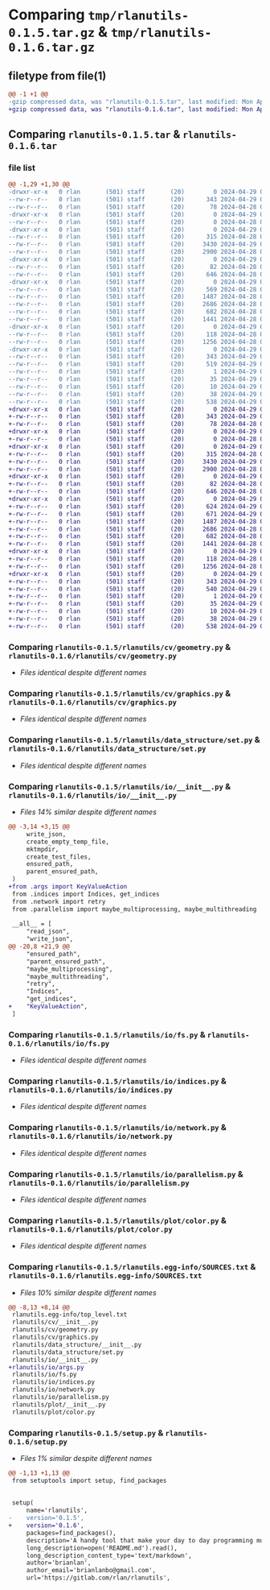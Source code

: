 # Comparing `tmp/rlanutils-0.1.5.tar.gz` & `tmp/rlanutils-0.1.6.tar.gz`

## filetype from file(1)

```diff
@@ -1 +1 @@
-gzip compressed data, was "rlanutils-0.1.5.tar", last modified: Mon Apr 29 01:46:21 2024, max compression
+gzip compressed data, was "rlanutils-0.1.6.tar", last modified: Mon Apr 29 03:23:09 2024, max compression
```

## Comparing `rlanutils-0.1.5.tar` & `rlanutils-0.1.6.tar`

### file list

```diff
@@ -1,29 +1,30 @@
-drwxr-xr-x   0 rlan       (501) staff       (20)        0 2024-04-29 01:46:21.195932 rlanutils-0.1.5/
--rw-r--r--   0 rlan       (501) staff       (20)      343 2024-04-29 01:46:21.195770 rlanutils-0.1.5/PKG-INFO
--rw-r--r--   0 rlan       (501) staff       (20)       78 2024-04-28 07:35:44.000000 rlanutils-0.1.5/README.md
-drwxr-xr-x   0 rlan       (501) staff       (20)        0 2024-04-29 01:46:21.191318 rlanutils-0.1.5/rlanutils/
--rw-r--r--   0 rlan       (501) staff       (20)        0 2024-04-28 06:25:11.000000 rlanutils-0.1.5/rlanutils/__init__.py
-drwxr-xr-x   0 rlan       (501) staff       (20)        0 2024-04-29 01:46:21.192441 rlanutils-0.1.5/rlanutils/cv/
--rw-r--r--   0 rlan       (501) staff       (20)      315 2024-04-28 08:49:41.000000 rlanutils-0.1.5/rlanutils/cv/__init__.py
--rw-r--r--   0 rlan       (501) staff       (20)     3430 2024-04-29 01:45:40.000000 rlanutils-0.1.5/rlanutils/cv/geometry.py
--rw-r--r--   0 rlan       (501) staff       (20)     2900 2024-04-28 08:49:32.000000 rlanutils-0.1.5/rlanutils/cv/graphics.py
-drwxr-xr-x   0 rlan       (501) staff       (20)        0 2024-04-29 01:46:21.193050 rlanutils-0.1.5/rlanutils/data_structure/
--rw-r--r--   0 rlan       (501) staff       (20)       82 2024-04-28 07:15:07.000000 rlanutils-0.1.5/rlanutils/data_structure/__init__.py
--rw-r--r--   0 rlan       (501) staff       (20)      646 2024-04-28 07:15:05.000000 rlanutils-0.1.5/rlanutils/data_structure/set.py
-drwxr-xr-x   0 rlan       (501) staff       (20)        0 2024-04-29 01:46:21.194772 rlanutils-0.1.5/rlanutils/io/
--rw-r--r--   0 rlan       (501) staff       (20)      569 2024-04-28 07:17:32.000000 rlanutils-0.1.5/rlanutils/io/__init__.py
--rw-r--r--   0 rlan       (501) staff       (20)     1487 2024-04-28 07:19:30.000000 rlanutils-0.1.5/rlanutils/io/fs.py
--rw-r--r--   0 rlan       (501) staff       (20)     2686 2024-04-28 07:16:44.000000 rlanutils-0.1.5/rlanutils/io/indices.py
--rw-r--r--   0 rlan       (501) staff       (20)      682 2024-04-28 07:16:21.000000 rlanutils-0.1.5/rlanutils/io/network.py
--rw-r--r--   0 rlan       (501) staff       (20)     1441 2024-04-28 07:16:14.000000 rlanutils-0.1.5/rlanutils/io/parallelism.py
-drwxr-xr-x   0 rlan       (501) staff       (20)        0 2024-04-29 01:46:21.195352 rlanutils-0.1.5/rlanutils/plot/
--rw-r--r--   0 rlan       (501) staff       (20)      118 2024-04-28 07:15:29.000000 rlanutils-0.1.5/rlanutils/plot/__init__.py
--rw-r--r--   0 rlan       (501) staff       (20)     1256 2024-04-28 07:17:37.000000 rlanutils-0.1.5/rlanutils/plot/color.py
-drwxr-xr-x   0 rlan       (501) staff       (20)        0 2024-04-29 01:46:21.191855 rlanutils-0.1.5/rlanutils.egg-info/
--rw-r--r--   0 rlan       (501) staff       (20)      343 2024-04-29 01:46:21.000000 rlanutils-0.1.5/rlanutils.egg-info/PKG-INFO
--rw-r--r--   0 rlan       (501) staff       (20)      519 2024-04-29 01:46:21.000000 rlanutils-0.1.5/rlanutils.egg-info/SOURCES.txt
--rw-r--r--   0 rlan       (501) staff       (20)        1 2024-04-29 01:46:21.000000 rlanutils-0.1.5/rlanutils.egg-info/dependency_links.txt
--rw-r--r--   0 rlan       (501) staff       (20)       35 2024-04-29 01:46:21.000000 rlanutils-0.1.5/rlanutils.egg-info/requires.txt
--rw-r--r--   0 rlan       (501) staff       (20)       10 2024-04-29 01:46:21.000000 rlanutils-0.1.5/rlanutils.egg-info/top_level.txt
--rw-r--r--   0 rlan       (501) staff       (20)       38 2024-04-29 01:46:21.195976 rlanutils-0.1.5/setup.cfg
--rw-r--r--   0 rlan       (501) staff       (20)      538 2024-04-29 01:45:49.000000 rlanutils-0.1.5/setup.py
+drwxr-xr-x   0 rlan       (501) staff       (20)        0 2024-04-29 03:23:09.850196 rlanutils-0.1.6/
+-rw-r--r--   0 rlan       (501) staff       (20)      343 2024-04-29 03:23:09.850074 rlanutils-0.1.6/PKG-INFO
+-rw-r--r--   0 rlan       (501) staff       (20)       78 2024-04-28 07:35:44.000000 rlanutils-0.1.6/README.md
+drwxr-xr-x   0 rlan       (501) staff       (20)        0 2024-04-29 03:23:09.846192 rlanutils-0.1.6/rlanutils/
+-rw-r--r--   0 rlan       (501) staff       (20)        0 2024-04-28 06:25:11.000000 rlanutils-0.1.6/rlanutils/__init__.py
+drwxr-xr-x   0 rlan       (501) staff       (20)        0 2024-04-29 03:23:09.847278 rlanutils-0.1.6/rlanutils/cv/
+-rw-r--r--   0 rlan       (501) staff       (20)      315 2024-04-28 08:49:41.000000 rlanutils-0.1.6/rlanutils/cv/__init__.py
+-rw-r--r--   0 rlan       (501) staff       (20)     3430 2024-04-29 01:45:40.000000 rlanutils-0.1.6/rlanutils/cv/geometry.py
+-rw-r--r--   0 rlan       (501) staff       (20)     2900 2024-04-28 08:49:32.000000 rlanutils-0.1.6/rlanutils/cv/graphics.py
+drwxr-xr-x   0 rlan       (501) staff       (20)        0 2024-04-29 03:23:09.847764 rlanutils-0.1.6/rlanutils/data_structure/
+-rw-r--r--   0 rlan       (501) staff       (20)       82 2024-04-28 07:15:07.000000 rlanutils-0.1.6/rlanutils/data_structure/__init__.py
+-rw-r--r--   0 rlan       (501) staff       (20)      646 2024-04-28 07:15:05.000000 rlanutils-0.1.6/rlanutils/data_structure/set.py
+drwxr-xr-x   0 rlan       (501) staff       (20)        0 2024-04-29 03:23:09.849334 rlanutils-0.1.6/rlanutils/io/
+-rw-r--r--   0 rlan       (501) staff       (20)      624 2024-04-29 03:14:17.000000 rlanutils-0.1.6/rlanutils/io/__init__.py
+-rw-r--r--   0 rlan       (501) staff       (20)      671 2024-04-29 03:19:35.000000 rlanutils-0.1.6/rlanutils/io/args.py
+-rw-r--r--   0 rlan       (501) staff       (20)     1487 2024-04-28 07:19:30.000000 rlanutils-0.1.6/rlanutils/io/fs.py
+-rw-r--r--   0 rlan       (501) staff       (20)     2686 2024-04-28 07:16:44.000000 rlanutils-0.1.6/rlanutils/io/indices.py
+-rw-r--r--   0 rlan       (501) staff       (20)      682 2024-04-28 07:16:21.000000 rlanutils-0.1.6/rlanutils/io/network.py
+-rw-r--r--   0 rlan       (501) staff       (20)     1441 2024-04-28 07:16:14.000000 rlanutils-0.1.6/rlanutils/io/parallelism.py
+drwxr-xr-x   0 rlan       (501) staff       (20)        0 2024-04-29 03:23:09.849713 rlanutils-0.1.6/rlanutils/plot/
+-rw-r--r--   0 rlan       (501) staff       (20)      118 2024-04-28 07:15:29.000000 rlanutils-0.1.6/rlanutils/plot/__init__.py
+-rw-r--r--   0 rlan       (501) staff       (20)     1256 2024-04-28 07:17:37.000000 rlanutils-0.1.6/rlanutils/plot/color.py
+drwxr-xr-x   0 rlan       (501) staff       (20)        0 2024-04-29 03:23:09.846715 rlanutils-0.1.6/rlanutils.egg-info/
+-rw-r--r--   0 rlan       (501) staff       (20)      343 2024-04-29 03:23:09.000000 rlanutils-0.1.6/rlanutils.egg-info/PKG-INFO
+-rw-r--r--   0 rlan       (501) staff       (20)      540 2024-04-29 03:23:09.000000 rlanutils-0.1.6/rlanutils.egg-info/SOURCES.txt
+-rw-r--r--   0 rlan       (501) staff       (20)        1 2024-04-29 03:23:09.000000 rlanutils-0.1.6/rlanutils.egg-info/dependency_links.txt
+-rw-r--r--   0 rlan       (501) staff       (20)       35 2024-04-29 03:23:09.000000 rlanutils-0.1.6/rlanutils.egg-info/requires.txt
+-rw-r--r--   0 rlan       (501) staff       (20)       10 2024-04-29 03:23:09.000000 rlanutils-0.1.6/rlanutils.egg-info/top_level.txt
+-rw-r--r--   0 rlan       (501) staff       (20)       38 2024-04-29 03:23:09.850234 rlanutils-0.1.6/setup.cfg
+-rw-r--r--   0 rlan       (501) staff       (20)      538 2024-04-29 03:22:48.000000 rlanutils-0.1.6/setup.py
```

### Comparing `rlanutils-0.1.5/rlanutils/cv/geometry.py` & `rlanutils-0.1.6/rlanutils/cv/geometry.py`

 * *Files identical despite different names*

### Comparing `rlanutils-0.1.5/rlanutils/cv/graphics.py` & `rlanutils-0.1.6/rlanutils/cv/graphics.py`

 * *Files identical despite different names*

### Comparing `rlanutils-0.1.5/rlanutils/data_structure/set.py` & `rlanutils-0.1.6/rlanutils/data_structure/set.py`

 * *Files identical despite different names*

### Comparing `rlanutils-0.1.5/rlanutils/io/__init__.py` & `rlanutils-0.1.6/rlanutils/io/__init__.py`

 * *Files 14% similar despite different names*

```diff
@@ -3,14 +3,15 @@
     write_json,
     create_empty_temp_file,
     mktmpdir,
     create_test_files,
     ensured_path,
     parent_ensured_path,
 )
+from .args import KeyValueAction
 from .indices import Indices, get_indices
 from .network import retry
 from .parallelism import maybe_multiprocessing, maybe_multithreading
 
 __all__ = [
     "read_json",
     "write_json",
@@ -20,8 +21,9 @@
     "ensured_path",
     "parent_ensured_path",
     "maybe_multiprocessing",
     "maybe_multithreading",
     "retry",
     "Indices",
     "get_indices",
+    "KeyValueAction",
 ]
```

### Comparing `rlanutils-0.1.5/rlanutils/io/fs.py` & `rlanutils-0.1.6/rlanutils/io/fs.py`

 * *Files identical despite different names*

### Comparing `rlanutils-0.1.5/rlanutils/io/indices.py` & `rlanutils-0.1.6/rlanutils/io/indices.py`

 * *Files identical despite different names*

### Comparing `rlanutils-0.1.5/rlanutils/io/network.py` & `rlanutils-0.1.6/rlanutils/io/network.py`

 * *Files identical despite different names*

### Comparing `rlanutils-0.1.5/rlanutils/io/parallelism.py` & `rlanutils-0.1.6/rlanutils/io/parallelism.py`

 * *Files identical despite different names*

### Comparing `rlanutils-0.1.5/rlanutils/plot/color.py` & `rlanutils-0.1.6/rlanutils/plot/color.py`

 * *Files identical despite different names*

### Comparing `rlanutils-0.1.5/rlanutils.egg-info/SOURCES.txt` & `rlanutils-0.1.6/rlanutils.egg-info/SOURCES.txt`

 * *Files 10% similar despite different names*

```diff
@@ -8,13 +8,14 @@
 rlanutils.egg-info/top_level.txt
 rlanutils/cv/__init__.py
 rlanutils/cv/geometry.py
 rlanutils/cv/graphics.py
 rlanutils/data_structure/__init__.py
 rlanutils/data_structure/set.py
 rlanutils/io/__init__.py
+rlanutils/io/args.py
 rlanutils/io/fs.py
 rlanutils/io/indices.py
 rlanutils/io/network.py
 rlanutils/io/parallelism.py
 rlanutils/plot/__init__.py
 rlanutils/plot/color.py
```

### Comparing `rlanutils-0.1.5/setup.py` & `rlanutils-0.1.6/setup.py`

 * *Files 1% similar despite different names*

```diff
@@ -1,13 +1,13 @@
 from setuptools import setup, find_packages
 
 
 setup(
     name='rlanutils',
-    version='0.1.5',
+    version='0.1.6',
     packages=find_packages(),
     description='A handy tool that make your day to day programming much easier. ',
     long_description=open('README.md').read(),
     long_description_content_type='text/markdown',
     author='brianlan',
     author_email='brianlanbo@gmail.com',
     url='https://gitlab.com/rlan/rlanutils',
```

